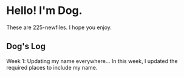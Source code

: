 # Hello! I'm Dog. 

These are 225-newfiles. 
I hope you enjoy. 

## Dog's Log
Week 1: Updating my name everywhere...
In this week, I updated the required places to include my name. 
